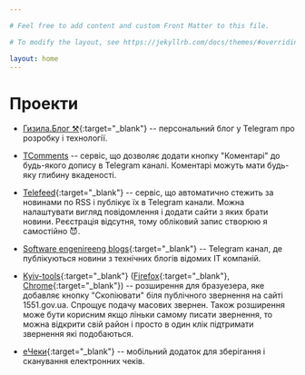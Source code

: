 ```yaml
---

# Feel free to add content and custom Front Matter to this file.

# To modify the layout, see https://jekyllrb.com/docs/themes/#overriding-theme-defaults

layout: home
---
```

# Проекти

* [Гизила.Блог ⚒](https://t.me/s/hyzyla_blog){:target="_blank"} -- персональний
блог у Telegram про розробку і технології.

* [TComments](/projects/tcomments) -- сервіс, що дозволяє додати кнопку
"Коментарі" до будь-якого допису в Telegram каналі. Коментарі можуть мати
будь-яку глибину вкаденості.

* [Telefeed](https://webtelefeed.ga/){:target="_blank"} -- сервіс, що
автоматично стежить за новинами по RSS і публікує їх в Telegram канали. 
Можна налаштувати вигляд повідомлення і додати сайти з яких брати новини.
Реєстрація відсутня, тому обліковий запис створюю я самостійно 😈.

* [Software engenireeng blogs](https://t.me/s/software_engineering_blogs){:target="_blank"} --
Telegram канал, де публікуються новини з технічних блогів відомих ІТ компаній.

* [Kyiv-tools](https://github.com/hyzyla/kyiv-tools){:target="_blank"}
([Firefox](https://addons.mozilla.org/uk/firefox/addon/kyiv-tools/){:target="_blank"},
 [Chrome](https://chrome.google.com/webstore/detail/kyiv-tools/pdhghigdobkonpkofhpflbofhhiledok?hl=uk&authuser=1){:target="_blank"})
-- розширення для бразуезера, яке добавляє кнопку "Скопіювати" біля публічного
звернення на сайті 1551.gov.ua. Спрощує подачу масових звернен. Також
розширення може бути корисним якщо ліньки самому писати звернення, то можна
відкрити свій район і просто в один клік підтримати звернення які подобаються.

* [eЧеки](https://play.google.com/store/apps/details?id=com.checkless.checkless){:target="_blank"}
-- мобільний додаток для зберігання і сканування електронних чеків.
